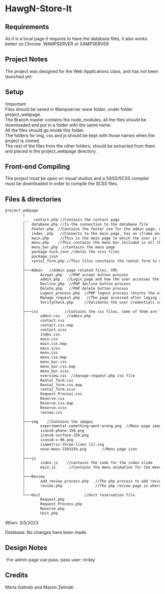 # HawgN-Store-It
## Requirements
As it is a local page it requires to have the database files, it also works better on Chrome.
WAMPSERVER or XAMPSERVER

## Project Notes
The project was designed for the Web Applications class, and has not been launched yet.

## Setup
!important  
Files should be saved in Wampserver www folder, under folder project_webpage.  
The Branch master contains the node_modules, all the files should be downloaded and put in a folder with the same name.  
All the files should go inside this folder.  
The folders for img, css and js should be kept with those names when the project is cloned.  
The rest of the files from the other folders, should be extracted from them and placed in the project_webpage directory.  

## Front-end Compiling
The project must be open on visual studios and a SASS/SCSS compiler must be downloaded in order to compile the SCSS files.

## Files & directories
```bash 
project_webpage   
        |   
        ___  contact.php //Contains the contact page    
        │   database.php //Is the connection to the database file   
        │   Footer.php  //Contains the footer use for the admin page, with the users information   
        │   index_.php   //Connects to the main page, has an iframe and is mostly css   
        │   main.php     //This is the main page to which the user is redirected from index_.php   
        │   menu.php    //This contains the menu bar included in all the user page pages   
        │   menu_bar.php  //Contains the menu page      
        │   package-lock.json //Holds the scss files    
        │   package.json        
        │   rental_form.php //This files constains the rental form to which the user is redirected after hitting the reserve button.    
        │      
        ├───Admin   //Admin page related files, CMS             
        │       Accept.php   //PHP accept button process              
        │       admin.php   //Login_page and how the user accesses the CMS          
        │       Decline.php  //PHP decline button process          
        │       Delete.php   //PHP delete button process         
        │       Logout_process.php  //PHP logout process returns the user to the admin.php           
        │       Manage_request.php   //The page accessed after loging in             
        │       VerifyCheck.php     //Validates the user credentials in order to access the page              
        │
        ├───css            //Contains the css files, some of them are the css maps of the scss  
        │       admin.css   //admin.php         
        │       contact.css          
        │       contact.css.map         
        │       contact.scss      
        │       index.css            
        │       main.css                
        │       main.css.map       
        │       main.scss             
        │       menu.css              
        │       menu.css.map    
        │       menu_bar.css    
        │       menu_bar.css.map        
        │       menu_bar.scss   
        │       overview.css  //manage-request.php css file     
        │       Rental_form.css         
        │       Rental_form.css.map     
        │       rental_form.scss        
        │       Request_Process.css     
        │       Reserve.css        
        │       Reserve.css.map         
        │       Reserve.scss    
        │       review.css      
        │
        ├───img    //Contains the images        
        │       experimental-something-went-wrong.png  //Main page image        
        │       icons8-phone-150.png      
        │       icons8-surface-250.png          
        │       icons8-x-96.png         
        │       isometric-three-lines (1).svg   
        │       noun-menu-3103159.png       //Menu page icon    
        │
        ├───js              
        │       index.js    //contains the code for the index slide     
        │       main.js      //Contains the menu animation for the menu icons, and the change    
        │
        ├───Review
        │       add_review_process.php   //The php process to add reviews to the database              
        │       review.php               //The php review page in where the reviews are displayed       
        │
        └───Unit                    //Unit reservation file     
                Request.php             
                Request_Process.php     
                Reserve.php     
                Unit.php        

```

When:  3/5/2023

Database: No changes have been made.

## Design Notes
-For admin page use 
pass: pass
user: mriley

## Credits
Maria Galindo and Mason Zelinski
